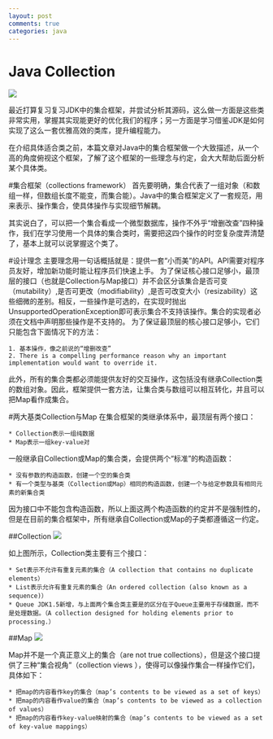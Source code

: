 ```yaml
---
layout: post
comments: true
categories: java
---
```


# Java Collection

![](http://7u2rnt.com1.z0.glb.clouddn.com/collection.png)


最近打算复习复习JDK中的集合框架，并尝试分析其源码，这么做一方面是这些类非常实用，掌握其实现能更好的优化我们的程序；另一方面是学习借鉴JDK是如何实现了这么一套优雅高效的类库，提升编程能力。

在介绍具体适合类之前，本篇文章对Java中的集合框架做一个大致描述，从一个高的角度俯视这个框架，了解了这个框架的一些理念与约定，会大大帮助后面分析某个具体类。

#集合框架（collections framework）
首先要明确，集合代表了一组对象（和数组一样，但数组长度不能变，而集合能）。Java中的集合框架定义了一套规范，用来表示、操作集合，使具体操作与实现细节解耦。

其实说白了，可以把一个集合看成一个微型数据库，操作不外乎“增删改查”四种操作，我们在学习使用一个具体的集合类时，需要把这四个操作的时空复杂度弄清楚了，基本上就可以说掌握这个类了。

#设计理念
主要理念用一句话概括就是：提供一套“小而美”的API。API需要对程序员友好，增加新功能时能让程序员们快速上手。
为了保证核心接口足够小，最顶层的接口（也就是Collection与Map接口）并不会区分该集合是否可变（mutability）,是否可更改（modifiability）,是否可改变大小（resizability）这些细微的差别。相反，一些操作是可选的，在实现时抛出UnsupportedOperationException即可表示集合不支持该操作。集合的实现者必须在文档中声明那些操作是不支持的。
为了保证最顶层的核心接口足够小，它们只能包含下面情况下的方法：

	1. 基本操作，像之前说的“增删改查”
	2. There is a compelling performance reason why an important implementation would want to override it.

此外，所有的集合类都必须能提供友好的交互操作，这包括没有继承Collection类的数组对象。因此，框架提供一套方法，让集合类与数组可以相互转化，并且可以把Map看作成集合。

#两大基类Collection与Map
在集合框架的类继承体系中，最顶层有两个接口：

	* Collection表示一组纯数据
	* Map表示一组key-value对

一般继承自Collection或Map的集合类，会提供两个“标准”的构造函数：

	* 没有参数的构造函数，创建一个空的集合类
	* 有一个类型与基类（Collection或Map）相同的构造函数，创建一个与给定参数具有相同元素的新集合类

因为接口中不能包含构造函数，所以上面这两个构造函数的约定并不是强制性的，但是在目前的集合框架中，所有继承自Collection或Map的子类都遵循这一约定。


##Collection
![](http://7u2rnt.com1.z0.glb.clouddn.com/collection2.jpg)

如上图所示，Collection类主要有三个接口：

	* Set表示不允许有重复元素的集合（A collection that contains no duplicate elements）
	* List表示允许有重复元素的集合（An ordered collection (also known as a sequence)）
	* Queue JDK1.5新增，与上面两个集合类主要是的区分在于Queue主要用于存储数据，而不是处理数据。（A collection designed for holding elements prior to processing.）



##Map
![](http://7u2rnt.com1.z0.glb.clouddn.com/Map.jpg)

Map并不是一个真正意义上的集合（are not true collections），但是这个接口提供了三种“集合视角”（collection views ），使得可以像操作集合一样操作它们，具体如下：

	* 把map的内容看作key的集合（map’s contents to be viewed as a set of keys）
	* 把map的内容看作value的集合（map’s contents to be viewed as a collection of values）
	* 把map的内容看作key-value映射的集合（map’s contents to be viewed as a set of key-value mappings）


